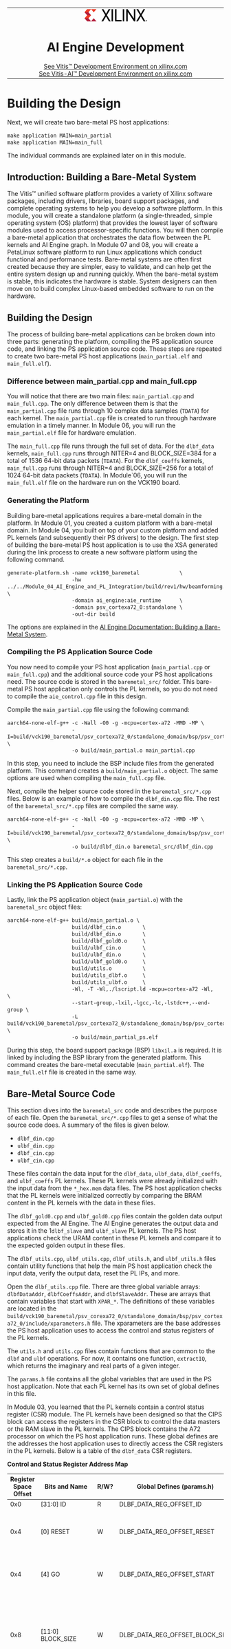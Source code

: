 <table class="sphinxhide" width="100%">
 <tr width="100%">
    <td align="center"><img src="https://raw.githubusercontent.com/Xilinx/Image-Collateral/main/xilinx-logo.png" width="30%"/><h1>AI Engine Development</h1>
    <a href="https://www.xilinx.com/products/design-tools/vitis.html">See Vitis™ Development Environment on xilinx.com</br></a>
    <a href="https://www.xilinx.com/products/design-tools/vitis/vitis-ai.html">See Vitis-AI™ Development Environment on xilinx.com</a>
    </td>
 </tr>
</table>

# Building the Design

Next, we will create two bare-metal PS host applications:

```
make application MAIN=main_partial
make application MAIN=main_full
```
The individual commands are explained later on in this module.

## Introduction: Building a Bare-Metal System

The Vitis™ unified software platform provides a variety of Xilinx software packages, including drivers, libraries, board support packages, and complete operating systems to help you develop a software platform. In this module, you will create a standalone platform (a single-threaded, simple operating system (OS) platform) that provides the lowest layer of software modules used to access processor-specific functions. You will then compile a bare-metal application that orchestrates the data flow between the PL kernels and AI Engine graph. In Module 07 and 08, you will create a PetaLinux software platform to run Linux applications which conduct functional and performance tests. Bare-metal systems are often first created because they are simpler, easy to validate, and can help get the entire system design up and running quickly. When the bare-metal system is stable, this indicates the hardware is stable. System designers can then move on to build complex Linux-based embedded software to run on the hardware.  

## Building the Design

The process of building bare-metal applications can be broken down into three parts: generating the platform, compiling the PS application source code, and linking the PS application source code. These steps are repeated to create two bare-metal PS host applications (``main_partial.elf`` and ``main_full.elf``).

### Difference between main_partial.cpp and main_full.cpp

You will notice that there are two main files: ``main_partial.cpp`` and ``main_full.cpp``. The only difference between them is that the ``main_partial.cpp`` file runs through 10 complex data samples (``TDATA``) for each kernel. The ``main_partial.cpp`` file is created to run through hardware emulation in a timely manner. In Module 06, you will run the ``main_partial.elf`` file for hardware emulation.

The ``main_full.cpp`` file runs through the full set of data. For the ``dlbf_data`` kernels, ``main_full.cpp`` runs through NITER=4 and BLOCK_SIZE=384 for a total of 1536 64-bit data packets (``TDATA``). For the ``dlbf_coeffs`` kernels, ``main_full.cpp`` runs through NITER=4 and BLOCK_SIZE=256 for a total of 1024 64-bit data packets (``TDATA``). In Module`06, you will run the ``main_full.elf`` file on the hardware run on the VCK190 board.

### Generating the Platform

Building bare-metal applications requires a bare-metal domain in the platform. In Module 01, you created a custom platform with a bare-metal domain. In Module 04, you built on top of your custom platform and added PL kernels (and subsequently their PS drivers) to the design. The first step of building the bare-metal PS host application is to use the XSA generated during the link process to create a new software platform using the following command.

```
generate-platform.sh -name vck190_baremetal             \
                     -hw  ../../Module_04_AI_Engine_and_PL_Integration/build/rev1/hw/beamforming.rev1.hw.xsa \
                     -domain ai_engine:aie_runtime      \
                     -domain psv_cortexa72_0:standalone \
                     -out-dir build
```
The options are explained in the [AI Engine Documentation: Building a Bare-Metal System](https://www.xilinx.com/html_docs/xilinx2021_1/vitis_doc/integrate_ai_engine_application.html#ariaid-title10).  

### Compiling the PS Application Source Code    

You now need to compile your PS host application (``main_partial.cpp`` or ``main_full.cpp``) and the additional source code your PS host applications need. The source code is stored in the ``baremetal_src/`` folder. This bare-metal PS host application only controls the PL kernels, so you do not need to compile the ``aie_control.cpp`` file in this design.  

Compile the ``main_partial.cpp`` file using the following command:

```
aarch64-none-elf-g++ -c -Wall -O0 -g -mcpu=cortex-a72 -MMD -MP \
                     -I=build/vck190_baremetal/psv_cortexa72_0/standalone_domain/bsp/psv_cortexa72_0/include  \  
                     -o build/main_partial.o main_partial.cpp

```

In this step, you need to include the BSP include files from the generated platform. This command creates a `build/main_partial.o` object. The same options are used when compiling the ``main_full.cpp`` file.   

Next, compile the helper source code stored in the ``baremetal_src/*.cpp`` files. Below is an example of how to compile the ``dlbf_din.cpp`` file. The rest of the ``baremetal_src/*.cpp`` files are compiled the same way.

```
aarch64-none-elf-g++ -c -Wall -O0 -g -mcpu=cortex-a72 -MMD -MP \
                     -I=build/vck190_baremetal/psv_cortexa72_0/standalone_domain/bsp/psv_cortexa72_0/include \   
                     -o build/dlbf_din.o baremetal_src/dlbf_din.cpp
```

This step creates a ``build/*.o`` object for each file in the ``baremetal_src/*.cpp``.

### Linking the PS Application Source Code  

Lastly, link the PS application object (``main_partial.o``) with the ``baremetal_src`` object files:

```
aarch64-none-elf-g++ build/main_partial.o \
                     build/dlbf_cin.o       \
                     build/dlbf_din.o       \
                     build/dlbf_gold0.o     \
                     build/ulbf_cin.o       \
                     build/ulbf_din.o       \
                     build/ulbf_gold0.o     \
                     build/utils.o          \
                     build/utils_dlbf.o     \
                     build/utils_ulbf.o     \
                     -Wl, -T -Wl,./lscript.ld -mcpu=cortex-a72 -Wl,     \
                     --start-group,-lxil,-lgcc,-lc,-lstdc++,--end-group \
                     -L build/vck190_baremetal/psv_cortexa72_0/standalone_domain/bsp/psv_cortexa72_0/lib \
                     -o build/main_partial_ps.elf
```

During this step, the board support package (BSP) ``libxil.a`` is required. It is linked by including the BSP library from the generated platform. This command creates the bare-metal executable (``main_partial.elf``). The ``main_full.elf`` file is created in the same way.

## Bare-Metal Source Code

This section dives into the ``baremetal_src`` code and describes the purpose of each file. Open the ``baremetal_src/*.cpp`` files to get a sense of what the source code does. A summary of the files is given below.

* ``dlbf_din.cpp``
* ``ulbf_din.cpp``
* ``dlbf_cin.cpp``
* ``ulbf_cin.cpp``

These files contain the data input for the ``dlbf_data``, ``ulbf_data``, ``dlbf_coeffs``, and ``ulbf_coeffs`` PL kernels. These PL kernels were already initialized with the input data from the ``*_hex.mem`` data files. The PS host application checks that the PL kernels were initialized correctly by comparing the BRAM content in the PL kernels with the data in these files.

The ``dlbf_gold0.cpp`` and ``ulbf_gold0.cpp`` files contain the golden data output expected from the AI Engine. The AI Engine generates the output data and stores it in the 1``dlbf_slave`` and ``ulbf_slave`` PL kernels. The PS host applications check the URAM content in these PL kernels and compare it to the expected golden output in these files.

The ``dlbf_utils.cpp``, ``ulbf_utils.cpp``, ``dlbf_utils.h``, and ``ulbf_utils.h`` files contain utility functions that help the main PS host application check the input data, verify the output data, reset the PL IPs, and more.

Open the ``dlbf_utils.cpp`` file. There are three global variable arrays: `dlbfDataAddr`, `dlbfCoeffsAddr`, and `dlbfSlaveAddr`. These are arrays that contain variables that start with `XPAR_*`. The definitions of these variables are located in the `build/vck190_baremetal/psv_corexa72_0/standalone_domain/bsp/psv_cortexa72_0/include/xparameters.h` file. The xparameters are the base addresses the PS host application uses to access the control and status registers of the PL kernels.

The ``utils.h`` and ``utils.cpp`` files contain functions that are common to the ``dlbf`` and ``ulbf`` operations. For now, it contains one function, `extractIQ`, which returns the imaginary and real parts of a given integer.

The ``params.h`` file contains all the global variables that are used in the PS host application. Note that each PL kernel has its own set of global defines in this file.

In Module 03, you learned that the PL kernels contain a control status register (CSR) module. The PL kernels have been designed so that the CIPS block can access the registers in the CSR block to control the data masters or the RAM slave in the PL kernels. The CIPS block contains the A72 processor on which the PS host application runs. These global defines are the addresses the host application uses to directly access the CSR registers in the PL kernels. Below is a table of the ``dlbf_data`` CSR registers.

**Control and Status Register Address Map**

| Register Space Offset | Bits and Name | R/W? | Global Defines (params.h) | Description |  
|  ---  |  ---  |  ---  | --- | --- |
| 0x0 | \[31:0\] ID | R | DLBF_DATA_REG_OFFSET_ID | 32-bit ID register.|
| 0x4 | \[0\] RESET | W | DLBF_DATA_REG_OFFSET_RESET | 1:assert, 0:deassert. Also assigned to the `m_axis_rst_bram` input in the CRS module. |
| 0x4 | \[4\] GO | W | DLBF_DATA_REG_OFFSET_START | 1: start PL traffic, 0: stop PL traffic. Also assigned to the `go_bram` input in the CRS module. |
| 0x8 | \[11:0\] BLOCK_SIZE | W | DLBF_DATA_REG_OFFSET_BLOCK_SIZE | Sets the block size of the stream frame. TLAST is asserted for every <BLOCK_SIZE> number of cycles. Also assigned to the block_size_bram input in the CRS module. |  
| 0xC | \[11:0\] NITER | W| DLBF_DATA_REG_OFFSET_NITER | Sets the number of iterations of the data to go through. If this set to 0, data will be transmitted to the AI Engine forever. Also assigned to the niter_bram input in the CRS module. The bare-metal host applications set this register to 4.|
| 0x10 | \[15:0\] ROLLOVER_ADDR | W | DLBF_DATA_REG_OFFSET_ROLLOVER | When the BRAM address reaches the rollover address, it will reset to 0. Also assigned to the rollover_addr_bram input in the CRS module. |
| 0x20 | \[0\] MASTER_DONE | R | DLBF_DATA_REG_OFFSET_DONE | When this status register is 1'b, the data master is done sending data to the AI Engine. Also assigned to the m0_done_bram input in the CRS module. |

All the PL master kernels (``dlbf_data``, ``dlfbf_coeffs``, ``ulbf_data``, and ``ulbf_coeffs``) also contain multiple PL data masters (BRAMs). The ``dlbf_data`` and ``dlbf_coeffs`` have four data masters. The ``ulbf_data`` and ``ulbf_coeffs`` have eight data masters. Each of these data masters also has its own set of CRS registers. The PS host application can access each PL data master register by adding the ``dlbf_data`` xparameter + the data master’s offset + the CRS offset + the CRS register offset.

The following table is a list of the ``dlbf_data`` data masters’ offsets and the CRS offset:

**Register Address Map**

| Register Space Offset | Bits and Name | R/W? | Global Defines (params.h) | Description |  
|  ---  |  ---  |  ---  | --- | --- |
|0x0000_0000|--|R| DLBF_DATA_RAM0_OFFSET | Master 0 data offset. |
|0x0010_0000|--|R| DLBF_DATA_RAM1_OFFSET | Master 1 data offset. |
|0x0020_0000|--|R| DLBF_DATA_RAM2_OFFSET | Master 2 data offset. |
|0x0030_0000|--|R| DLBF_DATA_RAM3_OFFSET | Master 3 data offset. |
|0x0008_0000|--|R| DLBF_DATA_CSR_OFFSET  | CSR offset.          |

For example, if the PS host application wants to write to the RESET register of data master 0 in the ``dlbf_data_00`` PL kernel, it must write to the following address:

```
RESET0_ADDR = XPAR_DLBF_DATA_00 + DLBF_DATA_RAM0_OFFSET + DLBF_DATA_CSR_OFFSET + DLBF_DATA_REG_OFFSET_RESET
```

The rest of the PL master kernels (``dlbf_data``, ``dlbf_coeffs``, ``ulbf_data``, and ``ulbf_coeffs``) also have similar register address mappings.

The control and status registers of the ``dlbf_slave`` PL kernel are shown in the following table.

**Register Address Map**

| Register Space Offset | Bits and Name | R/W? | Global Defines (params.h) | Description |  
|  ---  |  ---  |  ---  | --- | --- |
| 0x0 | \[31:0\] ID | R | DLBF_SLAVE_REG_OFFSET_ID | 32-bit ID register.|
| 0x4 | \[0\] RESET | W | DLBF_SLAVE_REG_OFFSET_RESET | 1:assert, 0:de-assert. Also assigned to the `slave_rst_bram` input in the CRS module. |
| 0xC | \[11:0\] NITER | W | DLBF_SLAVE_REG_OFFSET_NITER | Sets the number of iterations of the data to go through. If this set to 0m, data will be transmitted to the AI Engine forever. Also assigned to the niter_bram input in the CRS module. The main_partial.cpp sets this to 4. The main_full.cpp sets this is TODO. |
| 0x20 | \[0\] SLAVE_DONE | R | DLBF_SLAVE_REG_OFFSET_DONE | When this status register is 1'b, the RAM slave is done receiving data from the AI Engine. Also assigned to the rxdone_bram input in the CRS module. |

Each data slave PL kernel (``dlbf_slave`` and ``ulbf_slave``) contain only one RAM slave (URAM). The PS host application can access each RAM slave module by adding the CRS offset (0x0008_0000) to the CRS register offset. For example, to access the NITER register, write to the following address:

```
NITER_ADDR = DLBF_SLAVE_CSR_OFFSET + DLBF_SLAVE_REG_OFFSET_NITER
```

The ``ulbf_slave`` PL kernel also has the same register address mapping, and its CSR registers are accessed in the same way.

## PS Host Application

The next step is to review the PS host application and understand how it orchestrates the data flow between the PL kernels and the AI Engine. The PS host application also verifies the output data stored in the ``dlbf_slave`` and ``ulbf_slave`` PL kernels by comparing it to golden reference data.

### Main Function

Open the ``main_partial.cpp`` source code and review the main function. It calls two functions: ``test_dlbf`` and ``test_ulbf``. If either of them return 0, the test has failed. If both of them return 1, the test has passed. The ``test_ulbf`` function is structured in the same way as the ``test_dlbf`` function.

### test_dlbf/test_ulbf Functions

This section details the ``test_dlbf`` function (it is left to you to review the ``test_ulbf`` function). The diagram below shows the execution flow of the ``test_dlbf`` and ``test_ulbf`` functions.

![PS Host Application Execution Flow](images/Mod5_application_execution_flow.PNG)

### Reset

The first thing the `test_dlbf` function does is call the `dlbf_reset` function (defined in the `utils_dlbf.cpp` file). This function resets the ``dlbf_data``, ``dlbf_coeff``, and ``dlbf_slave`` PL kernels. This is done by asserting and deasserting the DLBF_DATA_REG_OFFSET_RESET register using the `Xil_Out32` function. The `Xil_Out32` function is part of the Xilinx Hardware Abstraction Layer API in the standalone library. This API is used throughout this PS host application. See the OS and Libraries Document Collection ([UG643](https://www.xilinx.com/search/support-keyword-search.html#q=ug643)) for the full API documentation.

### Configuration

The `test_dlbf` function calls the `dlbf_data_config_ips`, `dlbf_coeffs_config_ips`, and `dlbf_slave_config_ips` functions. The functions configure the BLOCK_SIZE, NITER, and ROLLOVER_ADDR registers.

| PL Kernel | BLOCK_SIZE | NITER | ROLLOVER_ADDR |  
|  ---  |  ---  |  ---  |  ---  |
| dlbf_data | 384 64-bit TDATA | 4 | 1536 |
| dlbf_coeffs | 256 64-bit TDATA | 4 | 1024 |
| dlbf_slave | 768 32-bit TDATA | 4 | -- |

### Check RAM

The `dlbf_data_check_ram` and `dlbf_coeffs_check_ram` functions are called. These functions are optional, but they are useful for debugging. In Module 03, the BRAMs in the ``dlbf_data`` and ``dlbf_coeffs`` PL kernels were initialized to input data stored in ``*_hex.mem`` data files. These `check_ram` functions ensure that the ``dlbf_data`` and ``dlbf_coeffs`` RAMs have been initialized to the correct values. The golden input data is stored in the `dlbf_din.cpp` and `dlbf_coeffs.cpp` files.

### Start

The `dlbf_start` function is called. This function asserts the `GO` register bit for the ``dlbf_data`` and ``dlbf_coeffs`` PL kernels to start the PL traffic to the AI Engine.

### Wait for Done: Inputs

The `dlbf_data_wait_for_done` is called continuously in a while loop. This function reads the MASTER_DONE register on each ``dlbf_data`` PL kernel. When all four data masters in the ``dlbf_data`` PL kernels have a status of DONE, the function returns a 1'b, which breaks the while loop. The while loop only calls the function 100 times maximum, and times out if the ``dlbf_data`` kernels are not done by then.

After the ``dlbf_data`` kernels are done sending their data to the AI Engine, wait for the ``dlbf_coeffs`` to send their data to the AI Engine. If the ``dlbf_data`` or ``dlbf_coeffs`` kernels time out, the test fails.

### Wait for Done: Outputs

Wait for the ``dlbf_slave`` kernels to finish receiving output data from the AI Engine. The ``dlbf_slaves`` are done when NITER\*BLOCKSIZE number of 32-bit complex data samples (``TDATA``) are received from the AI Engine. If the ``dlbf_slaves`` time out, the test fails.

### Verify Output

If the ``dlbf_slave`` does not time out, the `test_dlbf` function calls the `dlbf_slave_read_and_verify` function. This function compares the data in the ``dlbf_slave`` to the golden output data in the `dlbf_gold0.cpp` file. If there are any mismatches, the test fails. If all the output data matches the golden output data, then the `test_dlbf` passes and returns a 1'b to the main function.

## Test ULBF

The main function then calls the `test_ulbf` function. It starts the ULBF kernels and verifies the output of the AI Engine using the same execution flow as the `test_dlbf` function.

## References

* Xilinx Standalone Library Documentation OS and Libraries Document Collection ([UG643](https://www.xilinx.com/search/support-keyword-search.html#q=ug643))
* [AI Engine Documentation: Building a Bare-Metal System](https://www.xilinx.com/html_docs/xilinx2021_1/vitis_doc/integrate_ai_engine_application.html#ariaid-title10)

© Copyright 2021 Xilinx, Inc.

Licensed under the Apache License, Version 2.0 (the "License");
you may not use this file except in compliance with the License.
You may obtain a copy of the License at

    http://www.apache.org/licenses/LICENSE-2.0


Unless required by applicable law or agreed to in writing, software
distributed under the License is distributed on an "AS IS" BASIS,
WITHOUT WARRANTIES OR CONDITIONS OF ANY KIND, either express or implied.
See the License for the specific language governing permissions and
limitations under the License.
